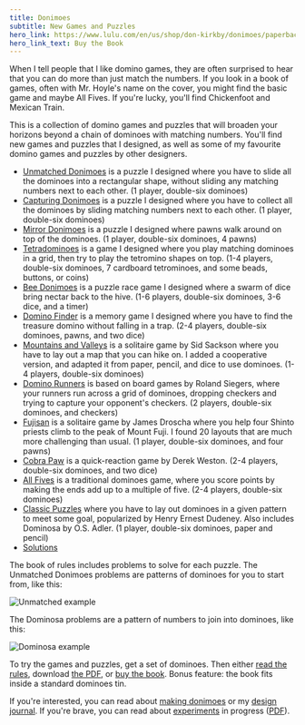 ```yaml
---
title: Donimoes
subtitle: New Games and Puzzles
hero_link: https://www.lulu.com/en/us/shop/don-kirkby/donimoes/paperback/product-eg54rm.html
hero_link_text: Buy the Book
---
```

When I tell people that I like domino games, they are often surprised to hear
that you can do more than just match the numbers. If you look in a book of
games, often with Mr. Hoyle's name on the cover, you might find the basic game
and maybe All Fives. If you're lucky, you'll find Chickenfoot and Mexican Train.

This is a collection of domino games and puzzles that will broaden your
horizons beyond a chain of dominoes with matching numbers. You'll find new games
and puzzles that I designed, as well as some of my favourite domino games and
puzzles by other designers.

* [Unmatched Donimoes][unmatched-donimoes] is a puzzle I designed
    where you have to slide all the dominoes into a rectangular shape,
    without sliding any matching numbers next to each other. (1 player,
    double-six dominoes)
* [Capturing Donimoes][capturing-donimoes] is a puzzle I designed
    where you have to collect all the dominoes by sliding matching numbers
    next to each other.  (1 player, double-six dominoes)
* [Mirror Donimoes][mirror-donimoes] is a puzzle I designed where
    pawns walk around on top of the dominoes. (1 player, double-six
    dominoes, 4 pawns)
* [Tetradominoes][tetradominoes] is a game I designed where you play
    matching dominoes in a grid, then try to play the tetromino shapes on
    top. (1-4 players, double-six dominoes, 7 cardboard tetrominoes, and
    some beads, buttons, or coins)
* [Bee Donimoes][bee-donimoes] is a puzzle race game I designed where
    a swarm of dice bring nectar back to the hive. (1-6 players,
    double-six dominoes, 3-6 dice, and a timer)
* [Domino Finder][domino-finder] is a memory game I designed where you
    have to find the treasure domino without falling in a trap. (2-4
    players, double-six dominoes, pawns, and two dice)
* [Mountains and Valleys][mountains-and-valleys] is a solitaire game
    by Sid Sackson where you have to lay out a map that you can hike on. I
    added a cooperative version, and adapted it from paper, pencil, and
    dice to use dominoes. (1-4 players, double-six dominoes)
* [Domino Runners][domino-runners] is based on board games by Roland
    Siegers, where your runners run across a grid of dominoes, dropping
    checkers and trying to capture your opponent's checkers. (2 players,
    double-six dominoes, and checkers)
* [Fujisan][fujisan] is a solitaire game by James Droscha where you
    help four Shinto priests climb to the peak of Mount Fuji. I found 20
    layouts that are much more challenging than usual. (1 player,
    double-six dominoes, and four pawns)
* [Cobra Paw][cobra-paw] is a quick-reaction game by Derek Weston.
    (2-4 players, double-six dominoes, and two dice)
* [All Fives][all-fives] is a traditional dominoes game, where you
    score points by making the ends add up to a multiple of five. (2-4
    players, double-six dominoes)
* [Classic Puzzles][classic-puzzles] where you have to lay out
    dominoes in a given pattern to meet some goal, popularized by Henry
    Ernest Dudeney. Also includes Dominosa by O.S. Adler. (1 player,
    double-six dominoes, paper and pencil)
* [Solutions][solutions]

The book of rules includes problems to solve for each puzzle. The Unmatched
Donimoes problems are patterns of dominoes for you to start from, like this:

![Unmatched example]

The Dominosa problems are a pattern of numbers to join into dominoes, like this:

![Dominosa example]

To try the games and puzzles, get a set of dominoes. Then either
[read the rules][rules], download [the PDF][pdf], or [buy the book][book]. Bonus
feature: the book fits inside a standard dominoes tin.

If you're interested, you can read about [making donimoes] or my
[design journal]. If you're brave, you can read about [experiments] in progress
([PDF][new pdf]).

[unmatched-donimoes]: https://donkirkby.github.io/donimoes/rules.html#unmatched-donimoes
[capturing-donimoes]: https://donkirkby.github.io/donimoes/rules.html#capturing-donimoes
[mirror-donimoes]: https://donkirkby.github.io/donimoes/rules.html#mirror-donimoes
[tetradominoes]: https://donkirkby.github.io/donimoes/rules.html#tetradominoes
[bee-donimoes]: https://donkirkby.github.io/donimoes/rules.html#bee-donimoes
[domino-finder]: https://donkirkby.github.io/donimoes/rules.html#domino-finder
[mountains-and-valleys]: https://donkirkby.github.io/donimoes/rules.html#mountains-and-valleys
[domino-runners]: https://donkirkby.github.io/donimoes/rules.html#domino-runners
[fujisan]: https://donkirkby.github.io/donimoes/rules.html#fujisan
[cobra-paw]: https://donkirkby.github.io/donimoes/rules.html#cobra-paw
[all-fives]: https://donkirkby.github.io/donimoes/rules.html#all-fives
[classic-puzzles]: https://donkirkby.github.io/donimoes/rules.html#classic-puzzles
[solutions]: https://donkirkby.github.io/donimoes/rules.html#solutions
[rules]: https://donkirkby.github.io/donimoes/rules.html
[Unmatched example]: https://donkirkby.github.io/donimoes/blocking_example.png
[Dominosa example]: https://donkirkby.github.io/donimoes/dominosa_example.png
[solution example]: https://donkirkby.github.io/donimoes/solution_example.png
[pdf]: https://donkirkby.github.io/donimoes/donimoes.pdf
[making donimoes]: https://donkirkby.github.io/donimoes/making_donimoes.html
[design journal]: https://donkirkby.github.io/donimoes/journal/
[experiments]: https://donkirkby.github.io/donimoes/new_rules.html
[new pdf]: https://donkirkby.github.io/donimoes/new_rules.pdf
[book]: https://www.lulu.com/en/us/shop/don-kirkby/donimoes/paperback/product-eg54rm.html